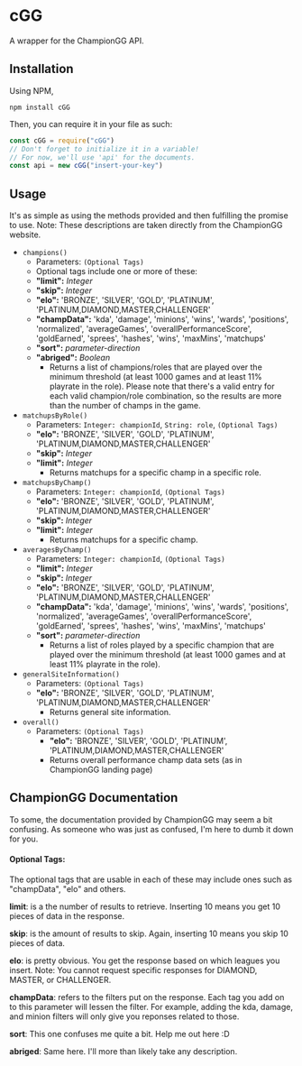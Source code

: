 # cGG
A wrapper for the ChampionGG API.

## Installation
Using NPM,

`npm install cGG`

Then, you can require it in your file as such:
```file.js
const cGG = require("cGG")
// Don't forget to initialize it in a variable!
// For now, we'll use 'api' for the documents.
const api = new cGG("insert-your-key")
```
## Usage
It's as simple as using the methods provided and then fulfilling the promise to use.
Note: These descriptions are taken directly from the ChampionGG website.
* `champions()`
  * Parameters: `(Optional Tags)`
  * Optional tags include one or more of these:
  * **"limit":** *Integer*
  * **"skip":** *Integer*
  * **"elo":** 'BRONZE', 'SILVER', 'GOLD', 'PLATINUM', 'PLATINUM,DIAMOND,MASTER,CHALLENGER'
  * **"champData":** 'kda', 'damage', 'minions', 'wins', 'wards', 'positions', 'normalized', 'averageGames', 'overallPerformanceScore', 'goldEarned', 'sprees', 'hashes', 'wins', 'maxMins', 'matchups'
  * **"sort":** *parameter-direction*
  * **"abriged":** *Boolean*
    * Returns a list of champions/roles that are played over the minimum threshold (at least 1000 games and at least 11% playrate in the role). Please note that there's a valid entry for each valid champion/role combination, so the results are more than the number of champs in the game.
* `matchupsByRole()`
  * Parameters: `Integer: championId`, `String: role`, `(Optional Tags)`
  * **"elo":** 'BRONZE', 'SILVER', 'GOLD', 'PLATINUM', 'PLATINUM,DIAMOND,MASTER,CHALLENGER'
  * **"skip":** *Integer*
  * **"limit":** *Integer*
    * Returns matchups for a specific champ in a specific role.
* `matchupsByChamp()`
  * Parameters: `Integer: championId`, `(Optional Tags)`
  * **"elo":** 'BRONZE', 'SILVER', 'GOLD', 'PLATINUM', 'PLATINUM,DIAMOND,MASTER,CHALLENGER'
  * **"skip":** *Integer*
  * **"limit":** *Integer*
    * Returns matchups for a specific champ.
* `averagesByChamp()`
  * Parameters: `Integer: championId`, `(Optional Tags)`
  * **"limit":** *Integer*
  * **"skip":** *Integer*
  * **"elo":** 'BRONZE', 'SILVER', 'GOLD', 'PLATINUM', 'PLATINUM,DIAMOND,MASTER,CHALLENGER'
  * **"champData":** 'kda', 'damage', 'minions', 'wins', 'wards', 'positions', 'normalized', 'averageGames', 'overallPerformanceScore', 'goldEarned', 'sprees', 'hashes', 'wins', 'maxMins', 'matchups'
  * **"sort":** *parameter-direction*
    * Returns a list of roles played by a specific champion that are played over the minimum threshold (at least 1000 games and at least 11% playrate in the role).
* `generalSiteInformation()`
  * Parameters: `(Optional Tags)`
  * **"elo":** 'BRONZE', 'SILVER', 'GOLD', 'PLATINUM', 'PLATINUM,DIAMOND,MASTER,CHALLENGER'
    * Returns general site information.
* `overall()`
  * Parameters: `(Optional Tags)`
    * **"elo":** 'BRONZE', 'SILVER', 'GOLD', 'PLATINUM', 'PLATINUM,DIAMOND,MASTER,CHALLENGER'
    * Returns overall performance champ data sets (as in ChampionGG landing page)

## ChampionGG Documentation
To some, the documentation provided by ChampionGG may seem a bit confusing. As someone who was just as confused, I'm here to dumb it down for you.

####  Optional Tags:
The optional tags that are usable in each of these may include ones such as "champData", "elo" and others.

**limit**: is a the number of results to retrieve. Inserting 10 means you get 10 pieces of data in the response.

**skip**: is the amount of results to skip. Again, inserting 10 means you skip 10 pieces of data.

**elo**: is pretty obvious. You get the response based on which leagues you insert.
Note: You cannot request specific responses for DIAMOND, MASTER, or CHALLENGER.

**champData**: refers to the filters put on the response. Each tag you add on to this parameter will lessen the filter.
For example, adding the kda, damage, and minion filters will only give you reponses related to those.

**sort**: This one confuses me quite a bit. Help me out here :D

**abriged**: Same here. I'll more than likely take any description.